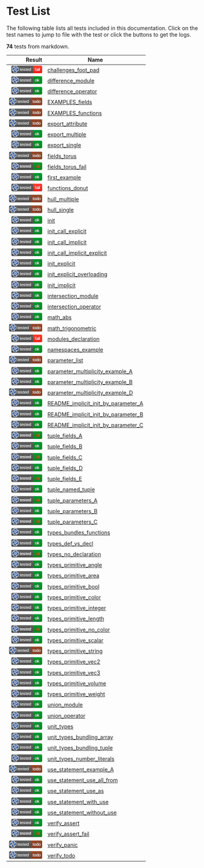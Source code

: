 # Test List

The following table lists all tests included in this documentation.
Click on the test names to jump to file with the test or click the buttons to get the logs.

**74** tests from markdown.

| Result | Name |
|-------:|------|
| [![test](../doc/challenges/.test/challenges_foot_pad.png)](../doc/challenges/.test/challenges_foot_pad.log) | [challenges_foot_pad](../doc/challenges/foot_pad.md) |
| [![test](../doc/std/algorithm/.test/difference_module.png)](../doc/std/algorithm/.test/difference_module.log) | [difference_module](../doc/std/algorithm/difference.md) |
| [![test](../doc/std/algorithm/.test/difference_operator.png)](../doc/std/algorithm/.test/difference_operator.log) | [difference_operator](../doc/std/algorithm/difference.md) |
| [![test](../doc/modules/.test/EXAMPLES_fields.png)](../doc/modules/.test/EXAMPLES_fields.log) | [EXAMPLES_fields](../doc/modules/EXAMPLES.md) |
| [![test](../doc/modules/.test/EXAMPLES_functions.png)](../doc/modules/.test/EXAMPLES_functions.log) | [EXAMPLES_functions](../doc/modules/EXAMPLES.md) |
| [![test](../doc/std/.test/export_attribute.png)](../doc/std/.test/export_attribute.log) | [export_attribute](../doc/std/export.md) |
| [![test](../doc/std/.test/export_multiple.png)](../doc/std/.test/export_multiple.log) | [export_multiple](../doc/std/export.md) |
| [![test](../doc/std/.test/export_single.png)](../doc/std/.test/export_single.log) | [export_single](../doc/std/export.md) |
| [![test](../doc/modules/.test/fields_torus.png)](../doc/modules/.test/fields_torus.log) | [fields_torus](../doc/modules/fields.md) |
| [![test](../doc/modules/.test/fields_torus_fail.png)](../doc/modules/.test/fields_torus_fail.log) | [fields_torus_fail](../doc/modules/fields.md) |
| [![test](../.test/first_example.png)](../.test/first_example.log) | [first_example](../README.md) |
| [![test](../doc/modules/.test/functions_donut.png)](../doc/modules/.test/functions_donut.log) | [functions_donut](../doc/modules/functions.md) |
| [![test](../doc/std/algorithm/.test/hull_multiple.png)](../doc/std/algorithm/.test/hull_multiple.log) | [hull_multiple](../doc/std/algorithm/hull.md) |
| [![test](../doc/std/algorithm/.test/hull_single.png)](../doc/std/algorithm/.test/hull_single.log) | [hull_single](../doc/std/algorithm/hull.md) |
| [![test](../doc/modules/.test/init.png)](../doc/modules/.test/init.log) | [init](../doc/modules/init.md) |
| [![test](../doc/modules/.test/init_call_explicit.png)](../doc/modules/.test/init_call_explicit.log) | [init_call_explicit](../doc/modules/init.md) |
| [![test](../doc/modules/.test/init_call_implicit.png)](../doc/modules/.test/init_call_implicit.log) | [init_call_implicit](../doc/modules/init.md) |
| [![test](../doc/modules/.test/init_call_implicit_explicit.png)](../doc/modules/.test/init_call_implicit_explicit.log) | [init_call_implicit_explicit](../doc/modules/init.md) |
| [![test](../doc/modules/.test/init_explicit.png)](../doc/modules/.test/init_explicit.log) | [init_explicit](../doc/modules/init.md) |
| [![test](../doc/modules/.test/init_explicit_overloading.png)](../doc/modules/.test/init_explicit_overloading.log) | [init_explicit_overloading](../doc/modules/init.md) |
| [![test](../doc/modules/.test/init_implicit.png)](../doc/modules/.test/init_implicit.log) | [init_implicit](../doc/modules/init.md) |
| [![test](../doc/std/algorithm/.test/intersection_module.png)](../doc/std/algorithm/.test/intersection_module.log) | [intersection_module](../doc/std/algorithm/intersection.md) |
| [![test](../doc/std/algorithm/.test/intersection_operator.png)](../doc/std/algorithm/.test/intersection_operator.log) | [intersection_operator](../doc/std/algorithm/intersection.md) |
| [![test](../doc/std/.test/math_abs.png)](../doc/std/.test/math_abs.log) | [math_abs](../doc/std/math.md) |
| [![test](../doc/std/.test/math_trigonometric.png)](../doc/std/.test/math_trigonometric.log) | [math_trigonometric](../doc/std/math.md) |
| [![test](../doc/modules/.test/modules_declaration.png)](../doc/modules/.test/modules_declaration.log) | [modules_declaration](../doc/modules/README.md) |
| [![test](../doc/.test/namespaces_example.png)](../doc/.test/namespaces_example.log) | [namespaces_example](../doc/namespaces.md) |
| [![test](../doc/modules/.test/parameter_list.png)](../doc/modules/.test/parameter_list.log) | [parameter_list](../doc/modules/parameter_list.md) |
| [![test](../doc/.test/parameter_multiplicity_example_A.png)](../doc/.test/parameter_multiplicity_example_A.log) | [parameter_multiplicity_example_A](../doc/parameter_multiplicity.md) |
| [![test](../doc/.test/parameter_multiplicity_example_B.png)](../doc/.test/parameter_multiplicity_example_B.log) | [parameter_multiplicity_example_B](../doc/parameter_multiplicity.md) |
| [![test](../doc/.test/parameter_multiplicity_example_D.png)](../doc/.test/parameter_multiplicity_example_D.log) | [parameter_multiplicity_example_D](../doc/parameter_multiplicity.md) |
| [![test](../doc/function/.test/README_implicit_init_by_parameter_A.png)](../doc/function/.test/README_implicit_init_by_parameter_A.log) | [README_implicit_init_by_parameter_A](../doc/function/README.md) |
| [![test](../doc/function/.test/README_implicit_init_by_parameter_B.png)](../doc/function/.test/README_implicit_init_by_parameter_B.log) | [README_implicit_init_by_parameter_B](../doc/function/README.md) |
| [![test](../doc/function/.test/README_implicit_init_by_parameter_C.png)](../doc/function/.test/README_implicit_init_by_parameter_C.log) | [README_implicit_init_by_parameter_C](../doc/function/README.md) |
| [![test](../doc/.test/tuple_fields_A.png)](../doc/.test/tuple_fields_A.log) | [tuple_fields_A](../doc/tuple.md) |
| [![test](../doc/.test/tuple_fields_B.png)](../doc/.test/tuple_fields_B.log) | [tuple_fields_B](../doc/tuple.md) |
| [![test](../doc/.test/tuple_fields_C.png)](../doc/.test/tuple_fields_C.log) | [tuple_fields_C](../doc/tuple.md) |
| [![test](../doc/.test/tuple_fields_D.png)](../doc/.test/tuple_fields_D.log) | [tuple_fields_D](../doc/tuple.md) |
| [![test](../doc/.test/tuple_fields_E.png)](../doc/.test/tuple_fields_E.log) | [tuple_fields_E](../doc/tuple.md) |
| [![test](../doc/.test/tuple_named_tuple.png)](../doc/.test/tuple_named_tuple.log) | [tuple_named_tuple](../doc/tuple.md) |
| [![test](../doc/.test/tuple_parameters_A.png)](../doc/.test/tuple_parameters_A.log) | [tuple_parameters_A](../doc/tuple.md) |
| [![test](../doc/.test/tuple_parameters_B.png)](../doc/.test/tuple_parameters_B.log) | [tuple_parameters_B](../doc/tuple.md) |
| [![test](../doc/.test/tuple_parameters_C.png)](../doc/.test/tuple_parameters_C.log) | [tuple_parameters_C](../doc/tuple.md) |
| [![test](../doc/.test/types_bundles_functions.png)](../doc/.test/types_bundles_functions.log) | [types_bundles_functions](../doc/types.md) |
| [![test](../doc/.test/types_def_vs_decl.png)](../doc/.test/types_def_vs_decl.log) | [types_def_vs_decl](../doc/types.md) |
| [![test](../doc/.test/types_no_declaration.png)](../doc/.test/types_no_declaration.log) | [types_no_declaration](../doc/types.md) |
| [![test](../doc/.test/types_primitive_angle.png)](../doc/.test/types_primitive_angle.log) | [types_primitive_angle](../doc/primitive_types.md) |
| [![test](../doc/.test/types_primitive_area.png)](../doc/.test/types_primitive_area.log) | [types_primitive_area](../doc/primitive_types.md) |
| [![test](../doc/.test/types_primitive_bool.png)](../doc/.test/types_primitive_bool.log) | [types_primitive_bool](../doc/primitive_types.md) |
| [![test](../doc/.test/types_primitive_color.png)](../doc/.test/types_primitive_color.log) | [types_primitive_color](../doc/primitive_types.md) |
| [![test](../doc/.test/types_primitive_integer.png)](../doc/.test/types_primitive_integer.log) | [types_primitive_integer](../doc/primitive_types.md) |
| [![test](../doc/.test/types_primitive_length.png)](../doc/.test/types_primitive_length.log) | [types_primitive_length](../doc/primitive_types.md) |
| [![test](../doc/.test/types_primitive_no_color.png)](../doc/.test/types_primitive_no_color.log) | [types_primitive_no_color](../doc/primitive_types.md) |
| [![test](../doc/.test/types_primitive_scalar.png)](../doc/.test/types_primitive_scalar.log) | [types_primitive_scalar](../doc/primitive_types.md) |
| [![test](../doc/.test/types_primitive_string.png)](../doc/.test/types_primitive_string.log) | [types_primitive_string](../doc/primitive_types.md) |
| [![test](../doc/.test/types_primitive_vec2.png)](../doc/.test/types_primitive_vec2.log) | [types_primitive_vec2](../doc/primitive_types.md) |
| [![test](../doc/.test/types_primitive_vec3.png)](../doc/.test/types_primitive_vec3.log) | [types_primitive_vec3](../doc/primitive_types.md) |
| [![test](../doc/.test/types_primitive_volume.png)](../doc/.test/types_primitive_volume.log) | [types_primitive_volume](../doc/primitive_types.md) |
| [![test](../doc/.test/types_primitive_weight.png)](../doc/.test/types_primitive_weight.log) | [types_primitive_weight](../doc/primitive_types.md) |
| [![test](../doc/std/algorithm/.test/union_module.png)](../doc/std/algorithm/.test/union_module.log) | [union_module](../doc/std/algorithm/union.md) |
| [![test](../doc/std/algorithm/.test/union_operator.png)](../doc/std/algorithm/.test/union_operator.log) | [union_operator](../doc/std/algorithm/union.md) |
| [![test](../doc/.test/unit_types.png)](../doc/.test/unit_types.log) | [unit_types](../doc/unit_types.md) |
| [![test](../doc/.test/unit_types_bundling_array.png)](../doc/.test/unit_types_bundling_array.log) | [unit_types_bundling_array](../doc/unit_types.md) |
| [![test](../doc/.test/unit_types_bundling_tuple.png)](../doc/.test/unit_types_bundling_tuple.log) | [unit_types_bundling_tuple](../doc/unit_types.md) |
| [![test](../doc/.test/unit_types_number_literals.png)](../doc/.test/unit_types_number_literals.log) | [unit_types_number_literals](../doc/unit_types.md) |
| [![test](../doc/.test/use_statement_example_A.png)](../doc/.test/use_statement_example_A.log) | [use_statement_example_A](../doc/use_statement.md) |
| [![test](../doc/.test/use_statement_use_all_from.png)](../doc/.test/use_statement_use_all_from.log) | [use_statement_use_all_from](../doc/use_statement.md) |
| [![test](../doc/.test/use_statement_use_as.png)](../doc/.test/use_statement_use_as.log) | [use_statement_use_as](../doc/use_statement.md) |
| [![test](../doc/.test/use_statement_with_use.png)](../doc/.test/use_statement_with_use.log) | [use_statement_with_use](../doc/use_statement.md) |
| [![test](../doc/.test/use_statement_without_use.png)](../doc/.test/use_statement_without_use.log) | [use_statement_without_use](../doc/use_statement.md) |
| [![test](../doc/.test/verify_assert.png)](../doc/.test/verify_assert.log) | [verify_assert](../doc/verify.md) |
| [![test](../doc/.test/verify_assert_fail.png)](../doc/.test/verify_assert_fail.log) | [verify_assert_fail](../doc/verify.md) |
| [![test](../doc/.test/verify_panic.png)](../doc/.test/verify_panic.log) | [verify_panic](../doc/verify.md) |
| [![test](../doc/.test/verify_todo.png)](../doc/.test/verify_todo.log) | [verify_todo](../doc/verify.md) |
